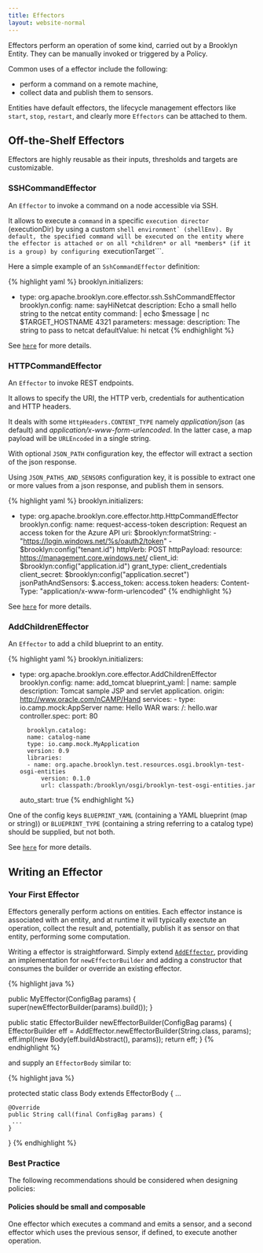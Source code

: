 ```yaml
---
title: Effectors
layout: website-normal
---
```


Effectors perform an operation of some kind, carried out by a Brooklyn Entity.
They can be manually invoked or triggered by a Policy.

Common uses of a effector include the following:

*	perform a command on a remote machine,
*	collect data and publish them to sensors.

Entities have default effectors, the lifecycle management effectors like ``start``, ``stop``, ``restart``, and clearly more ``Effectors`` can be attached to them.

Off-the-Shelf Effectors
----------------------

Effectors are highly reusable as their inputs, thresholds and targets are customizable.

### SSHCommandEffector

An ```Effector``` to invoke a command on a node accessible via SSH.

It allows to execute a ```command``` in a specific ```execution director``` (executionDir) by using a custom ```shell environment` (shellEnv).
By default, the specified command will be executed on the entity where the effector is attached or on all *children* or all *members* (if it is a group) by configuring ```executionTarget```.

Here a simple example of an ```SshCommandEffector``` definition:

{% highlight yaml %}
  brooklyn.initializers:
  - type: org.apache.brooklyn.core.effector.ssh.SshCommandEffector
    brooklyn.config:
      name: sayHiNetcat
      description: Echo a small hello string to the netcat entity
      command: |
        echo $message | nc $TARGET_HOSTNAME 4321
      parameters:
        message:
          description: The string to pass to netcat
          defaultValue: hi netcat
{% endhighlight %}

See [```here```](https://brooklyn.apache.org/v/latest/misc/javadoc/org/apache/brooklyn/core/effector/ssh/SshCommandEffector.html) for more details.

### HTTPCommandEffector

An ```Effector``` to invoke REST endpoints.

It allows to specify the URI, the HTTP verb, credentials for authentication and HTTP headers.

It deals with some ```HttpHeaders.CONTENT_TYPE``` namely *application/json* (as default) and *application/x-www-form-urlencoded*.
In the latter case, a map payload will be ```URLEncoded``` in a single string.

With optional ```JSON_PATH``` configuration key, the effector will extract a section of the json response.

Using ```JSON_PATHS_AND_SENSORS``` configuration key, it is possible to extract one or more values from a json response, and publish them in sensors.

{% highlight yaml %}
brooklyn.initializers:
- type: org.apache.brooklyn.core.effector.http.HttpCommandEffector
  brooklyn.config:
    name: request-access-token
    description: Request an access token for the Azure API
    uri:
      $brooklyn:formatString:
      - "https://login.windows.net/%s/oauth2/token"
      - $brooklyn:config("tenant.id")
    httpVerb: POST
    httpPayload:
      resource: https://management.core.windows.net/
      client_id: $brooklyn:config("application.id")
      grant_type: client_credentials
      client_secret: $brooklyn:config("application.secret")
    jsonPathAndSensors:
      $.access_token: access.token
    headers:
      Content-Type: "application/x-www-form-urlencoded"
{% endhighlight %}

See [```here```](https://brooklyn.apache.org/v/latest/misc/javadoc/org/apache/brooklyn/core/effector/http/HttpCommandEffector.html) for more details.

### AddChildrenEffector

An ```Effector``` to add a child blueprint to an entity.

{% highlight yaml %}
brooklyn.initializers:
- type: org.apache.brooklyn.core.effector.AddChildrenEffector
  brooklyn.config:
    name: add_tomcat
    blueprint_yaml: |
        name: sample
        description: Tomcat sample JSP and servlet application.
        origin: http://www.oracle.com/nCAMP/Hand
        services:
        -
            type: io.camp.mock:AppServer
            name: Hello WAR
            wars:
                /: hello.war
            controller.spec:
                port: 80

        brooklyn.catalog:
        name: catalog-name
        type: io.camp.mock.MyApplication
        version: 0.9
        libraries:
        - name: org.apache.brooklyn.test.resources.osgi.brooklyn-test-osgi-entities
            version: 0.1.0
            url: classpath:/brooklyn/osgi/brooklyn-test-osgi-entities.jar
    auto_start: true
{% endhighlight %}

One of the config keys ```BLUEPRINT_YAML``` (containing a YAML blueprint (map or string)) or ```BLUEPRINT_TYPE``` (containing a string referring to a catalog type) should be supplied, but not both.

See [```here```](https://brooklyn.apache.org/v/latest/misc/javadoc/org/apache/brooklyn/core/effector/AddChildrenEffector.html) for more details.

Writing an Effector
-------------------

### Your First Effector

Effectors generally perform actions on entities.
Each effector instance is associated with an entity,
and at runtime it will typically exectute an operation, collect the result and, potentially, publish it as sensor on that entity, performing some computation.

Writing a effector is straightforward.
Simply extend [``AddEffector``](https://brooklyn.apache.org/v/latest/misc/javadoc/org/apache/brooklyn/core/effector/AddEffector.html),
providing an implementation for ``newEffectorBuilder`` and adding a constructor that consumes the builder or override an existing effector.

{% highlight java %}

 public MyEffector(ConfigBag params) {
    super(newEffectorBuilder(params).build());
}

public static EffectorBuilder<String> newEffectorBuilder(ConfigBag params) {
    EffectorBuilder<String> eff = AddEffector.newEffectorBuilder(String.class, params);
    eff.impl(new Body(eff.buildAbstract(), params));
    return eff;
}
{% endhighlight %}

and supply an ```EffectorBody``` similar to:

{% highlight java %}

protected static class Body extends EffectorBody<String> {
    ...

    @Override
    public String call(final ConfigBag params) {
     ...
    }
}
{% endhighlight %}

### Best Practice

The following recommendations should be considered when designing policies:

#### Policies should be small and composable

One effector which executes a command and emits a sensor, and a second effector which uses the previous sensor, if defined, to execute another operation.


